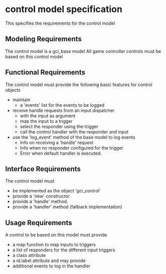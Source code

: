 # control model specification
This specifies the requirements for the control model

## Modeling Requirements
The control model is a gci_base model
All game controller controls must be based on this control model

## Functional Requirements
The control model must provide the following basic features for control objects
- maintain
  - a 'events' list for the events to be logged 
- receive handle requests from an input dispatcher 
  - with the input as argument
  - map the input to a trigger
  - select the responder using the trigger
  - call the control handler with the responder and input
- use the 'log_event' method of the base model to log events
  - Info on receiving a 'handle' request
  - Info when no responder configured for the trigger
  - Error when default handler is executed.
  
## Interface Requirements
The control model must 
- be implemented as the object 'gci_control'
- provide a 'new' constructor
- provide a 'handle' method.
- provide a 'handler' method (fallback implementation) 

## Usage Requirements
A control to be based on this model must provide
- a map function to map inputs to triggers
- a list of responders for the different input triggers
- a class attribute
- a id.label attribute
and may provide
- additional events to log in the handler
